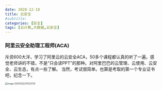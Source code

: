 ```yaml
---
date: 2020-12-18
title: 云安全
#subtitle: 
categories: [安全]
tags: [云计算,大数据,云安全]
---
```


### 阿里云安全助理工程师(ACA)

斥资600大洋，学习了阿里云的云安全ACA，50多个课程都认真的听了一遍。感觉老师讲的不错，不是“只会读PPT”的那种。对阿里巴巴的云管理、云使用、云安全、云生态，有点一些了解。
当然，考试很简单。也算是考取的第一个专业证书吧，纪念一下。

<img src="https://i.loli.net/2020/12/22/dqymzXM4V28hA53.png" alt="image-20201222211323725" style="zoom: 50%;" />

